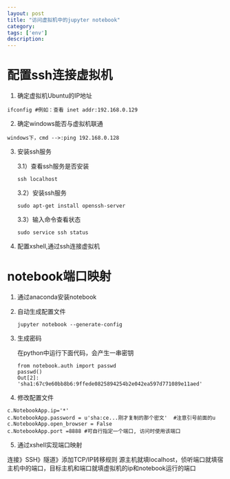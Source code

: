 ```yaml
---
layout: post
title: "访问虚拟机中的jupyter notebook"
category: 
tags: ['env']
description: 
---
```


# 配置ssh连接虚拟机

1. 确定虚拟机Ubuntu的IP地址

```
ifconfig #例如：查看 inet addr:192.168.0.129
```

2. 确定windows能否与虚拟机联通

```
windows下，cmd -->:ping 192.168.0.128
```

3. 安装ssh服务

   3.1）查看ssh服务是否安装

   ```
   ssh localhost
   ```

   
   3.2）安装ssh服务

   ```
   sudo apt-get install openssh-server
   ```

   3.3）输入命令查看状态

   ```
   sudo service ssh status 
   ```

   

4. 配置xshell,通过ssh连接虚拟机

# notebook端口映射

1. 通过anaconda安装notebook

2. 自动生成配置文件

   ```
   jupyter notebook --generate-config
   ```

   

3. 生成密码

   在python中运行下面代码，会产生一串密钥

   ```
   from notebook.auth import passwd
   passwd()
   Out[2]: 'sha1:67c9e60bb8b6:9ffede0825894254b2e042ea597d771089e11aed'
   ```

   

4. 修改配置文件

```
c.NotebookApp.ip='*'
c.NotebookApp.password = u'sha:ce...刚才复制的那个密文'  #注意引号前面的u
c.NotebookApp.open_browser = False
c.NotebookApp.port =8888 #可自行指定一个端口, 访问时使用该端口
```

5. 通过xshell实现端口映射

连接》SSH》隧道》添加TCP/IP转移规则
源主机就填localhost，侦听端口就填宿主机中的端口，目标主机和端口就填虚拟机的ip和notebook运行的端口